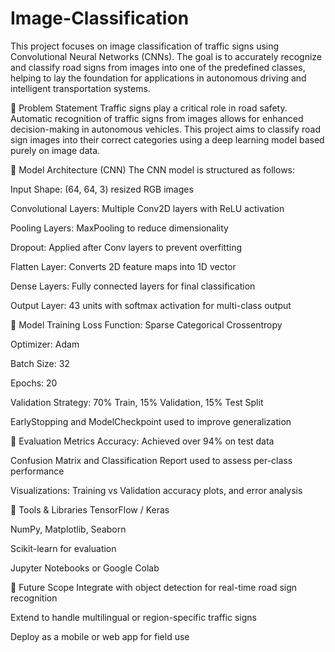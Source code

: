 # Image-Classification
This project focuses on image classification of traffic signs using Convolutional Neural Networks (CNNs). The goal is to accurately recognize and classify road signs from images into one of the predefined classes, helping to lay the foundation for applications in autonomous driving and intelligent transportation systems.

🧠 Problem Statement
Traffic signs play a critical role in road safety. Automatic recognition of traffic signs from images allows for enhanced decision-making in autonomous vehicles. This project aims to classify road sign images into their correct categories using a deep learning model based purely on image data.


🧱 Model Architecture (CNN)
The CNN model is structured as follows:

Input Shape: (64, 64, 3) resized RGB images

Convolutional Layers: Multiple Conv2D layers with ReLU activation

Pooling Layers: MaxPooling to reduce dimensionality

Dropout: Applied after Conv layers to prevent overfitting

Flatten Layer: Converts 2D feature maps into 1D vector

Dense Layers: Fully connected layers for final classification

Output Layer: 43 units with softmax activation for multi-class output

🏁 Model Training
Loss Function: Sparse Categorical Crossentropy

Optimizer: Adam

Batch Size: 32

Epochs: 20

Validation Strategy: 70% Train, 15% Validation, 15% Test Split

EarlyStopping and ModelCheckpoint used to improve generalization

🧪 Evaluation Metrics
Accuracy: Achieved over 94% on test data

Confusion Matrix and Classification Report used to assess per-class performance

Visualizations: Training vs Validation accuracy plots, and error analysis


🔧 Tools & Libraries
TensorFlow / Keras

NumPy, Matplotlib, Seaborn

Scikit-learn for evaluation

Jupyter Notebooks or Google Colab

🚀 Future Scope
Integrate with object detection for real-time road sign recognition

Extend to handle multilingual or region-specific traffic signs

Deploy as a mobile or web app for field use

